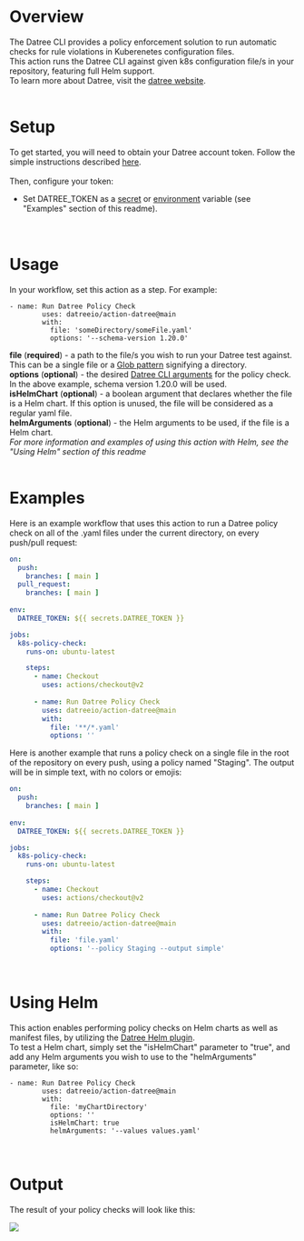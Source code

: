 # Overview
The Datree CLI provides a policy enforcement solution to run automatic checks for rule violations in Kuberenetes configuration files.  
This action runs the Datree CLI against given k8s configuration file/s in your repository, featuring full Helm support.<br/>
To learn more about Datree, visit the [datree website](https://www.datree.io/).
<br/><br/>
# Setup
To get started, you will need to obtain your Datree account token. Follow the simple instructions described [here](https://hub.datree.io/account-token).
<br/><br/>
Then, configure your token:
* Set DATREE_TOKEN as a [secret](https://docs.github.com/en/actions/reference/encrypted-secrets) or [environment](https://docs.github.com/en/actions/reference/environment-variables) variable (see "Examples" section of this readme).  
<br/><br/>
# Usage
In your workflow, set this action as a step. For example:
```
- name: Run Datree Policy Check
        uses: datreeio/action-datree@main
        with:
          file: 'someDirectory/someFile.yaml'
          options: '--schema-version 1.20.0'
```
**file** (**required**) - a path to the file/s you wish to run your Datree test against. This can be a single file or a [Glob pattern](https://www.digitalocean.com/community/tools/glob) signifying a directory.  
**options** (**optional**) - the desired [Datree CLI arguments](https://hub.datree.io/cli-arguments) for the policy check. In the above example, schema version 1.20.0 will be used.  
**isHelmChart** (**optional**) - a boolean argument that declares whether the file is a Helm chart. If this option is unused, the file will be considered as a regular yaml file.  
**helmArguments** (**optional**) - the Helm arguments to be used, if the file is a Helm chart.  
*For more information and examples of using this action with Helm, see the "Using Helm" section of this readme*
<br/><br/>
# Examples
Here is an example workflow that uses this action to run a Datree policy check on all of the .yaml files under the current directory, on every push/pull request:
```yaml
on:
  push:
    branches: [ main ]
  pull_request:
    branches: [ main ]
    
env:
  DATREE_TOKEN: ${{ secrets.DATREE_TOKEN }} 

jobs:
  k8s-policy-check:
    runs-on: ubuntu-latest

    steps:
      - name: Checkout
        uses: actions/checkout@v2
        
      - name: Run Datree Policy Check
        uses: datreeio/action-datree@main
        with:
          file: '**/*.yaml'
          options: ''
```  
Here is another example that runs a policy check on a single file in the root of the repository on every push, using a policy named "Staging". The output will be in simple text, with no colors or emojis:
```yaml
on:
  push:
    branches: [ main ]
    
env:
  DATREE_TOKEN: ${{ secrets.DATREE_TOKEN }} 

jobs:
  k8s-policy-check:
    runs-on: ubuntu-latest

    steps:
      - name: Checkout
        uses: actions/checkout@v2
        
      - name: Run Datree Policy Check
        uses: datreeio/action-datree@main
        with:
          file: 'file.yaml'
          options: '--policy Staging --output simple'
```  
<br/>

# Using Helm
This action enables performing policy checks on Helm charts as well as manifest files, by utilizing the [Datree Helm plugin](https://hub.datree.io/helm-plugin).  
To test a Helm chart, simply set the "isHelmChart" parameter to "true", and add any Helm arguments you wish to use to the "helmArguments" parameter, like so:
```
- name: Run Datree Policy Check
        uses: datreeio/action-datree@main
        with:
          file: 'myChartDirectory'
          options: ''
          isHelmChart: true
          helmArguments: '--values values.yaml'
```
<br/>

# Output
The result of your policy checks will look like this:  

![](/Resources/output.gif)
